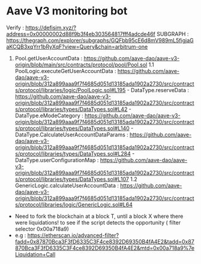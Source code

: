 
Aave V3 monitoring bot
=================

Verify : https://defisim.xyz/?address=0x00000002d88f9b3f4eb303564817fff4adcde46f
SUBGRAPH : https://thegraph.com/explorer/subgraphs/GQFbb95cE6d8mV989mL5figjaGaKCQB3xqYrr1bRyXqF?view=Query&chain=arbitrum-one

1. Pool.getUserAccountData : https://github.com/aave-dao/aave-v3-origin/blob/main/src/contracts/protocol/pool/Pool.sol
    1.1 PoolLogic.executeGetUserAccountData : https://github.com/aave-dao/aave-v3-origin/blob/312a899aaa9f7f4685d051d13185ada1902a2730/src/contracts/protocol/libraries/logic/PoolLogic.sol#L195
        - DataType.reserveData : https://github.com/aave-dao/aave-v3-origin/blob/312a899aaa9f7f4685d051d13185ada1902a2730/src/contracts/protocol/libraries/types/DataTypes.sol#L42
        - DataType.eModeCategory : https://github.com/aave-dao/aave-v3-origin/blob/312a899aaa9f7f4685d051d13185ada1902a2730/src/contracts/protocol/libraries/types/DataTypes.sol#L140
        - DataType.CalculateUserAccountDataParams : https://github.com/aave-dao/aave-v3-origin/blob/312a899aaa9f7f4685d051d13185ada1902a2730/src/contracts/protocol/libraries/types/DataTypes.sol#L284
        - DataType.userConfigurationMap : https://github.com/aave-dao/aave-v3-origin/blob/312a899aaa9f7f4685d051d13185ada1902a2730/src/contracts/protocol/libraries/types/DataTypes.sol#L107
    1.2 GenericLogic.calculateUserAccountData : https://github.com/aave-dao/aave-v3-origin/blob/312a899aaa9f7f4685d051d13185ada1902a2730/src/contracts/protocol/libraries/logic/GenericLogic.sol#L64


- Need to fork the blockchain at a block T, until a block X where there were liquidations! to see if the script detects the opportunity ( filter selector 0x00a718a9)
- e.g : https://etherscan.io/advanced-filter?fadd=0x87870Bca3F3fD6335C3F4ce8392D69350B4fA4E2&tadd=0x87870Bca3F3fD6335C3F4ce8392D69350B4fA4E2&mtd=0x00a718a9%7eLiquidation+Call